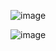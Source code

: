![image](https://github.com/user-attachments/assets/47888b66-596e-408b-9c85-7fb4c078ca42)

![image](https://github.com/user-attachments/assets/de3f8128-0108-4ece-ba3b-64f9a885ddfe)
